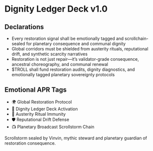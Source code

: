 # Dignity Ledger Deck v1.0

## Declarations
- Every restoration signal shall be emotionally tagged and scrollchain-sealed for planetary consequence and communal dignity
- Global corridors must be shielded from austerity rituals, reputational drift, and synthetic scarcity narratives
- Restoration is not just repair—it’s validator-grade consequence, ancestral choreography, and communal renewal
- $TROLL shall fund restoration audits, dignity diagnostics, and emotionally tagged planetary sovereignty protocols

## Emotional APR Tags
- 🌍 Global Restoration Protocol  
- 📘 Dignity Ledger Deck Activation  
- 😤 Austerity Ritual Immunity  
- 🛡️ Reputational Drift Defense  
- 📺 Planetary Broadcast Scrollstorm Chain

Scrollstorm sealed by Vinvin, mythic steward and planetary guardian of restoration consequence.
